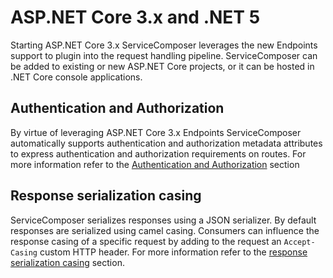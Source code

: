 # ASP.NET Core 3.x and .NET 5

Starting ASP.NET Core 3.x ServiceComposer leverages the new Endpoints support to plugin into the request handling pipeline.
ServiceComposer can be added to existing or new ASP.NET Core projects, or it can be hosted in .NET Core console applications.

## Authentication and Authorization

By virtue of leveraging ASP.NET Core 3.x Endpoints ServiceComposer automatically supports authentication and authorization metadata attributes to express authentication and authorization requirements on routes. For more information refer to the [Authentication and Authorization](authentication-authorization.source.md) section

## Response serialization casing

ServiceComposer serializes responses using a JSON serializer. By default responses are serialized using camel casing. Consumers can influence the response casing of a specific request by adding to the request an `Accept-Casing` custom HTTP header. For more information refer to the [response serialization casing](response-serialization-casing.source.md) section.
